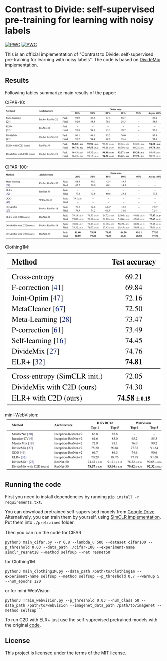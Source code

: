 # Contrast to Divide: self-supervised pre-training for learning with noisy labels
[![PWC](https://img.shields.io/endpoint.svg?url=https://paperswithcode.com/badge/contrast-to-divide-self-supervised-pre-1/image-classification-on-mini-webvision-1-0)](https://paperswithcode.com/sota/image-classification-on-mini-webvision-1-0?p=contrast-to-divide-self-supervised-pre-1) [![PWC](https://img.shields.io/endpoint.svg?url=https://paperswithcode.com/badge/contrast-to-divide-self-supervised-pre-1/image-classification-on-clothing1m)](https://paperswithcode.com/sota/image-classification-on-clothing1m?p=contrast-to-divide-self-supervised-pre-1)

This is an official implementation of 
"Contrast to Divide: self-supervised pre-training for learning with noisy labels".
The code is based on [DivideMix](https://github.com/LiJunnan1992/DivideMix) implementation.

## Results
Following tables summarize main results of the paper:

CIFAR-10:
![CIFAR-10 results](./img/cifar10.png)

CIFAR-100:
![CIFAR-100 results](./img/cifar100.png)

Clothing1M:
![Clothing1M results](./img/clothing.png)

mini-WebVision:
![mini-WebVision](./img/webvision.png)
## Running the code

First you need to install dependencies by running `pip install -r requirements.txt`.

You can download pretrained self-supervised models from 
[Google Drive](https://drive.google.com/drive/folders/1qYVdggtNFQZBZ-OqVJm80LBKUKpdLPUm?usp=sharing). 
Alternatively, you can train them by yourself, using [SimCLR implementation](https://github.com/HobbitLong/SupContrast).
Put them into `./pretrained` folder.

Then you can run the code for CIFAR
```
python3 main_cifar.py --r 0.8 --lambda_u 500 --dataset cifar100 --p_threshold 0.03 --data_path ./cifar-100 --experiment-name simclr_resnet18 --method selfsup --net resnet50
```
for Clothing1M
```
python3 main_clothing1M.py --data_path /path/to/clothing1m --experiment-name selfsup --method selfsup --p_threshold 0.7 --warmup 5 --num_epochs 120
```
or for mini-WebVision
```
python3 Train_webvision.py --p_threshold 0.03 --num_class 50 --data_path /path/to/webvision --imagenet_data_path /path/to/imagenet --method selfsup```
```

To run C2D with ELR+ just use the self-suprevised pretrained models with the original [code](https://github.com/shengliu66/ELR/).
## License
This project is licensed under the terms of the MIT license.
